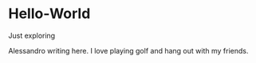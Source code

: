# Hello-World
Just exploring

Alessandro writing here. I love playing golf and hang out with my friends.
